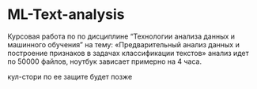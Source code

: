 # ML-Text-analysis

Курсовая работа по по дисциплине 
“Технологии анализа данных и машинного обучения”
на тему:
«Предварительный анализ данных и построение признаков в задачах классификации текстов»
анализ идет по 50000 файлов, ноутбук зависает примерно на 4 часа.

кул-стори по ее защите будет позже

